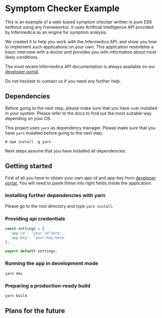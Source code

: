# Symptom Checker Example

This is an example of a web-based symptom checker written in pure ES6 (without using any frameworks). It uses Artificial Intelligence API provided by Infermedica as an engine for symptom analysis.

We created it to help you work with the Infermedica API, and show you how to implement such applications on your own.
This application resembles a basic interview with a doctor and provides you with information about most likely conditions.

The most recent Infermedica API documentation is always available on our [developer portal](https://developer.infermedica.com/).

Do not hesitate to contact us if you need any further help.

## Dependencies

Before going to the next step, please make sure that you have `node` installed in your system.
Please refer to the docs to find out the most suitable way depending on your OS.

This project uses `yarn` as dependency manager. Please make sure that you have `yarn` installed before going to the next step.

`# npm install -g yarn`

Next steps assume that you have installed all dependencies. 

## Getting started

First of all you have to obtain your own app-id and app-key from [developer portal.](https://developer.infermedica.com/)
You will need to paste these into right fields inside the application.

### Installing further dependencies with yarn

Please go to the root directory and type
`yarn install`.

### Providing api credentials

```javascript
const settings = {
  'app-id': 'your-id-here',
  'app-key': 'your-key-here'
};

export default settings;
```


### Running the app in development mode

`yarn dev`

### Preparing a production-ready build

`yarn build`

## Plans for the future
